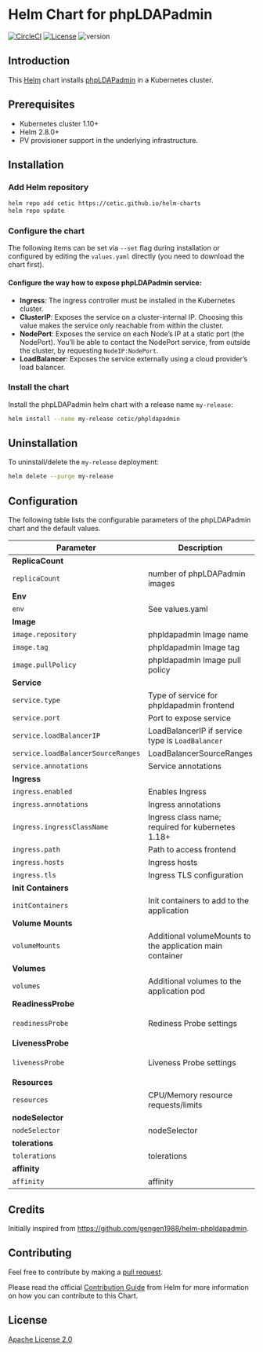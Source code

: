 # Helm Chart for phpLDAPadmin

[![CircleCI](https://circleci.com/gh/cetic/helm-phpLDAPadmin.svg?style=svg)](https://circleci.com/gh/cetic/helm-phpLDAPadmin/tree/master) [![License](https://img.shields.io/badge/License-Apache%202.0-blue.svg)](https://opensource.org/licenses/Apache-2.0) ![version](https://img.shields.io/github/tag/cetic/helm-phpLDAPadmin.svg?label=release)

## Introduction

This [Helm](https://github.com/kubernetes/helm) chart installs [phpLDAPadmin](http://phpldapadmin.sourceforge.net/wiki/index.php/Main_Page) in a Kubernetes cluster.

## Prerequisites

- Kubernetes cluster 1.10+
- Helm 2.8.0+
- PV provisioner support in the underlying infrastructure.

## Installation

### Add Helm repository

```bash
helm repo add cetic https://cetic.github.io/helm-charts
helm repo update
```

### Configure the chart

The following items can be set via `--set` flag during installation or configured by editing the `values.yaml` directly (you need to download the chart first).

#### Configure the way how to expose phpLDAPadmin service:

- **Ingress**: The ingress controller must be installed in the Kubernetes cluster.
- **ClusterIP**: Exposes the service on a cluster-internal IP. Choosing this value makes the service only reachable from within the cluster.
- **NodePort**: Exposes the service on each Node’s IP at a static port (the NodePort). You’ll be able to contact the NodePort service, from outside the cluster, by requesting `NodeIP:NodePort`.
- **LoadBalancer**: Exposes the service externally using a cloud provider’s load balancer.

### Install the chart

Install the phpLDAPadmin helm chart with a release name `my-release`:

```bash
helm install --name my-release cetic/phpldapadmin
```

## Uninstallation

To uninstall/delete the `my-release` deployment:

```bash
helm delete --purge my-release
```

## Configuration

The following table lists the configurable parameters of the phpLDAPadmin chart and the default values.

| Parameter                                                                   | Description                                                                                                        | Default                         |
| --------------------------------------------------------------------------- | -------------------------------------------------------------------------------------------------------------------| ------------------------------- |
| **ReplicaCount**                                                            |
| `replicaCount`                                                              | number of phpLDAPadmin images                                                                                               | `1`      |
| **Env**                                                                     |
| `env`                                                                       | See values.yaml                                                                                                           | `nil`      |
| **Image**                                                                   |
| `image.repository`                                                          | phpldapadmin Image name                                                                                                 | `osixia/phpldapadmin`      |
| `image.tag`                                                                 | phpldapadmin Image tag                                                                                                  | `0.7.1`                    |
| `image.pullPolicy`                                                          | phpldapadmin Image pull policy                                                                                          | `IfNotPresent`             |
| **Service**                                                                 |
| `service.type`                                                              | Type of service for phpldapadmin frontend                                                                               | `LoadBalancer`             |
| `service.port`                                                              | Port to expose service                                                                                             | `80`                            |
| `service.loadBalancerIP`                                                    | LoadBalancerIP if service type is `LoadBalancer`                                                                   | `nil`                           |
| `service.loadBalancerSourceRanges`                                          | LoadBalancerSourceRanges                                                                                           | `nil`                           |
| `service.annotations`                                                       | Service annotations                                                                                                | `{}`                            |
| **Ingress**                                                                 |
| `ingress.enabled`                                                           | Enables Ingress                                                                                                    | `false`                         |
| `ingress.annotations`                                                       | Ingress annotations                                                                                                | `{}`                            |
| `ingress.ingressClassName`                                                  | Ingress class name; required for kubernetes 1.18+                                                                                                                                                                                           | `nil`                            |
| `ingress.path`                                                              | Path to access frontend                                                                                            | `/`                             |
| `ingress.hosts`                                                             | Ingress hosts                                                                                                      | `nil`                           |
| `ingress.tls`                                                               | Ingress TLS configuration                                                                                          | `[]`                            |
| **Init Containers**                                                         |
| `initContainers`                                                            | Init containers to add to the application                                                                          | `[]`                            |
| **Volume Mounts**                                                           |
| `volumeMounts`                                                              | Additional volumeMounts to the application main container                                                          | `[]`                            |
| **Volumes**                                                                 |
| `volumes`                                                                   | Additional volumes to the application pod                                                                          | `[]`                            |
| **ReadinessProbe**                                                          |
| `readinessProbe`                                                            | Rediness Probe settings                                                                                            | `{ "httpGet": { "path": "/", "port": http }}`|
| **LivenessProbe**                                                           |
| `livenessProbe`                                                             | Liveness Probe settings                                                                                            | `{ "httpGet": { "path": "/", "port": http }}`|
| **Resources**                                                               |
| `resources`                                                                 | CPU/Memory resource requests/limits                                                                                | `{}`                            |
| **nodeSelector**                                                            |
| `nodeSelector`                                                              | nodeSelector                                                                                                       | `{}`                            |
| **tolerations**                                                             |
| `tolerations`                                                               | tolerations                                                                                                        | `{}`                            |
| **affinity**                                                                |
| `affinity`                                                                  | affinity                                                                                                           | `{}`                            |

## Credits

Initially inspired from https://github.com/gengen1988/helm-phpldapadmin.

## Contributing

Feel free to contribute by making a [pull request](https://github.com/cetic/helm-phpLDAPadmin/pull/new/master).

Please read the official [Contribution Guide](https://github.com/helm/charts/blob/master/CONTRIBUTING.md) from Helm for more information on how you can contribute to this Chart.

## License

[Apache License 2.0](/LICENSE)
